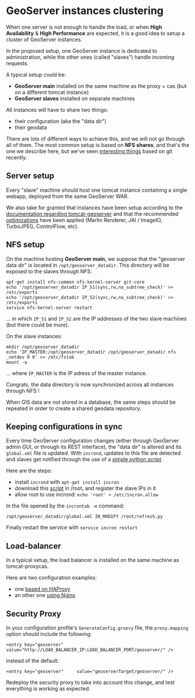 # GeoServer instances clustering

When one server is not enough to handle the load, or when **High Availability** & **High Performance** are expected, it is a good idea to setup a cluster of GeoServer instances.

In the proposed setup, one GeoServer instance is dedicated to administration, while the other ones (called "slaves") handle incoming requests. 

A typical setup could be:
 * **GeoServer main** installed on the same machine as the proxy + cas (but on a different tomcat instance)
 * **GeoServer slaves** installed on separate machines

All instances will have to share two things:
 * their configuration (aka the "data dir")
 * their geodata
 
There are lots of different ways to achieve this, and we will not go through all of them.
The most common setup is based on **NFS shares**, and that's the one we describe here, but we've seen [interesting things](https://gist.github.com/fvanderbiest/d93c6c7d2e58425c2b2e) based on git recently.


## Server setup

Every "slave" machine should host one tomcat instance containing a single webapp, deployed from the same GeoServer WAR.

We also take for granted that instances have been setup according to the [documentation regarding tomcat-geoserver](../setup/tomcat.md#tomcat-geoserver) and that the recommended [optimizations](../optimizations.md) have been applied (Marlin Renderer, JAI / ImageIO, TurboJPEG, ControlFlow, etc).



## NFS setup

On the machine hosting **GeoServer main**, we suppose that the "geoserver data dir" is located in ```/opt/geoserver_datadir```.
This directory will be exposed to the slaves through NFS:
```
apt-get install nfs-common nfs-kernel-server git-core
echo '/opt/geoserver_datadir IP_S1(sync,rw,no_subtree_check)' >> /etc/exports
echo '/opt/geoserver_datadir IP_S2(sync,rw,no_subtree_check)' >> /etc/exports
service nfs-kernel-server restart
```
... in which ```IP_S1``` and ```IP_S2``` are the IP addresses of the two slave machines (but there could be more).


On the slave instances:
```
mkdir /opt/geoserver_datadir
echo 'IP_MASTER:/opt/geoserver_datadir /opt/geoserver_datadir nfs _netdev 0 0' >> /etc/fstab
mount -a
```
... where ```IP_MASTER``` is the IP adress of the master instance.

Congrats, the data directory is now synchronized across all instances through NFS !


When GIS data are not stored in a database, the same steps should be repeated in order to create a shared geodata repository.



## Keeping configurations in sync

Every time GeoServer configuration changes (either through GeoServer admin GUI, or through its REST interface), the "data dir" is altered and its ```global.xml``` file is updated.
With ```incrond```, updates to this file are detected and slaves get notified through the use of a [simple python script](https://gist.github.com/fvanderbiest/f5d5e467c7ca004ce73b).

Here are the steps:
 * install ```incrond``` with ```apt-get install incron```
 * download this [script](https://gist.github.com/fvanderbiest/f5d5e467c7ca004ce73b) in /root, and register the slave IPs in it
 * allow root to use incrond: ```echo 'root' > /etc/incron.allow```

In the file opened by the ```incrontab -e``` command: 
```
/opt/geoserver_datadir/global.xml IN_MODIFY /root/refresh.py
```

Finally restart the service with ```service incron restart```



## Load-balancer

In a typical setup, the load balancer is installed on the same machine as tomcat-proxycas.

Here are two configuration examples:
 * one [based on HAProxy](https://gist.github.com/fvanderbiest/bb703531dc085427eed5) 
 * an other one [using Nginx](https://gist.github.com/fvanderbiest/310b380488d73347acbc)



## Security Proxy

In your configuration profile's ```GenerateConfig.groovy``` file, the ```proxy.mapping``` option should include the following: 
```
<entry key="geoserver" value="http://LOAD_BALANCER_IP:LOAD_BALANCER_PORT/geoserver/" />
```
instead of the default:
```
<entry key="geoserver"     value="geoserverTarget/geoserver/" />
```

Redeploy the security proxy to take into account this change, and test everything is working as expected.
